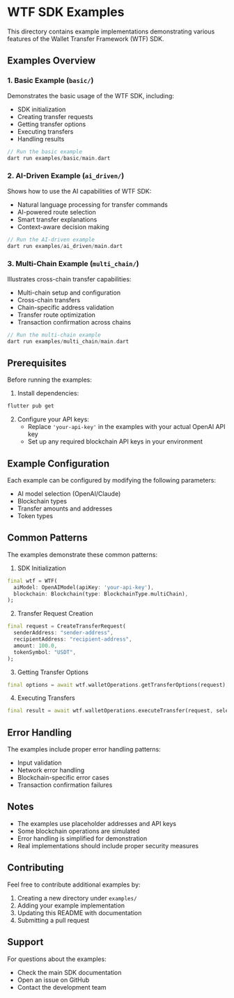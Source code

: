 # WTF SDK Examples

This directory contains example implementations demonstrating various features of the Wallet Transfer Framework (WTF) SDK.

## Examples Overview

### 1. Basic Example (`basic/`)
Demonstrates the basic usage of the WTF SDK, including:
- SDK initialization
- Creating transfer requests
- Getting transfer options
- Executing transfers
- Handling results

```dart
// Run the basic example
dart run examples/basic/main.dart
```

### 2. AI-Driven Example (`ai_driven/`)
Shows how to use the AI capabilities of WTF SDK:
- Natural language processing for transfer commands
- AI-powered route selection
- Smart transfer explanations
- Context-aware decision making

```dart
// Run the AI-driven example
dart run examples/ai_driven/main.dart
```

### 3. Multi-Chain Example (`multi_chain/`)
Illustrates cross-chain transfer capabilities:
- Multi-chain setup and configuration
- Cross-chain transfers
- Chain-specific address validation
- Transfer route optimization
- Transaction confirmation across chains

```dart
// Run the multi-chain example
dart run examples/multi_chain/main.dart
```

## Prerequisites

Before running the examples:

1. Install dependencies:
```bash
flutter pub get
```

2. Configure your API keys:
   - Replace `'your-api-key'` in the examples with your actual OpenAI API key
   - Set up any required blockchain API keys in your environment

## Example Configuration

Each example can be configured by modifying the following parameters:
- AI model selection (OpenAI/Claude)
- Blockchain types
- Transfer amounts and addresses
- Token types

## Common Patterns

The examples demonstrate these common patterns:
1. SDK Initialization
```dart
final wtf = WTF(
  aiModel: OpenAIModel(apiKey: 'your-api-key'),
  blockchain: Blockchain(type: BlockchainType.multiChain),
);
```

2. Transfer Request Creation
```dart
final request = CreateTransferRequest(
  senderAddress: "sender-address",
  recipientAddress: "recipient-address",
  amount: 100.0,
  tokenSymbol: "USDT",
);
```

3. Getting Transfer Options
```dart
final options = await wtf.walletOperations.getTransferOptions(request);
```

4. Executing Transfers
```dart
final result = await wtf.walletOperations.executeTransfer(request, selectedOption);
```

## Error Handling

The examples include proper error handling patterns:
- Input validation
- Network error handling
- Blockchain-specific error cases
- Transaction confirmation failures

## Notes

- The examples use placeholder addresses and API keys
- Some blockchain operations are simulated
- Error handling is simplified for demonstration
- Real implementations should include proper security measures

## Contributing

Feel free to contribute additional examples by:
1. Creating a new directory under `examples/`
2. Adding your example implementation
3. Updating this README with documentation
4. Submitting a pull request

## Support

For questions about the examples:
- Check the main SDK documentation
- Open an issue on GitHub
- Contact the development team
